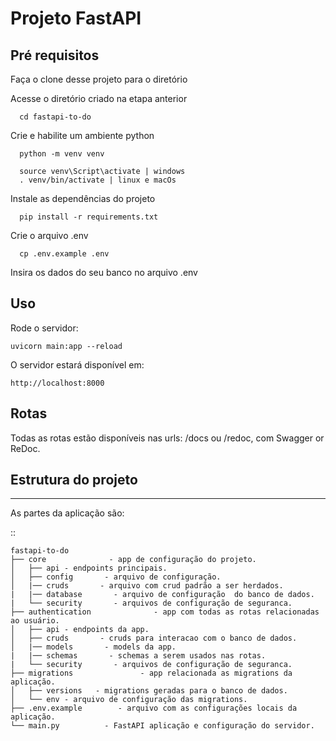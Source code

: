 # Projeto FastAPI

## Pré requisitos

Faça o clone desse projeto para o diretório


Acesse o diretório criado na etapa anterior
```console
  cd fastapi-to-do 
```

Crie e habilite um ambiente python
```console
  python -m venv venv
```
```console
  source venv\Script\activate | windows
  . venv/bin/activate | linux e macOs
```
Instale as dependências do projeto

```console
  pip install -r requirements.txt
```

Crie o arquivo .env

```console
  cp .env.example .env
```

Insira os dados do seu banco no arquivo .env

## Uso

Rode o servidor:
```console
uvicorn main:app --reload
```

O servidor estará disponível em: 
```
http://localhost:8000
```

## Rotas

Todas as rotas estão disponíveis nas urls:  /docs ou /redoc, com Swagger or ReDoc.

## Estrutura do projeto
-----------------

As partes da aplicação são:

::

    fastapi-to-do
    ├── core              - app de configuração do projeto.
    │   ├── api - endpoints principais.
    │   ├── config       - arquivo de configuração.
    │   |── cruds       - arquivo com crud padrão a ser herdados.
    |   |── database       - arquivo de configuração  do banco de dados.
    |   └── security       - arquivos de configuração de seguranca.
    ├── authentication              - app com todas as rotas relacionadas ao usuário.
    │   ├── api - endpoints da app.
    │   ├── cruds       - cruds para interacao com o banco de dados.
    │   |── models       - models da app.
    |   |── schemas       - schemas a serem usados nas rotas.
    |   └── security       - arquivos de configuração de seguranca.
    ├── migrations               - app relacionada as migrations da aplicação.
    │   ├── versions   - migrations geradas para o banco de dados.
    │   └── env - arquivo de configuração das migrations.
    ├── .env.example        - arquivo com as configurações locais da aplicação.
    └── main.py          - FastAPI aplicação e configuração do servidor.